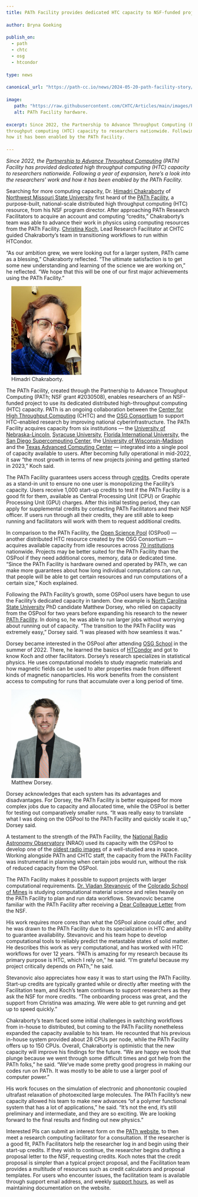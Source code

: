 ```yaml
---
title: PATh Facility provides dedicated HTC capacity to NSF-funded projects 

author: Bryna Goeking

publish_on:
  - path
  - chtc
  - osg
  - htcondor

type: news

canonical_url: "https://path-cc.io/news/2024-05-20-path-facility-story/"

image:
   path: "https://raw.githubusercontent.com/CHTC/Articles/main/images/PATh-Facility-Hardware.jpg"
   alt: PATh Facility hardware.
  
excerpt: Since 2022, the Partnership to Advance Throughput Computing (PATh) Facility has provided dedicated high
throughput computing (HTC) capacity to researchers nationwide. Following a year of expansion, here’s a look into the researchers’ work and
how it has been enabled by the PATh Facility.

---
```


*Since 2022, the [Partnership to Advance Throughput Computing](https://path-cc.io/) (PATh) Facility has provided dedicated high throughput
computing (HTC) 
capacity to researchers nationwide. Following a year of expansion, here’s a look into the researchers’ work and how it has been enabled by
the PATh Facility.*

Searching for more computing capacity, Dr. [Himadri Chakraborty](https://www.nwmissouri.edu/naturalsciences/directory/chakraborty.htm) of 
[Northwest Missouri State University](https://www.nwmissouri.edu/) first heard of the [PATh Facility](https://path-cc.io/facility/), a
purpose-built,
national-scale distributed high throughput computing (HTC) resource, from his NSF program director. After approaching PATh Research
Facilitators to 
acquire an account and computing “credits,” Chakraborty’s team was able to advance their work in physics using computing resources from the
PATh Facility.
[Christina Koch](https://www.cs.wisc.edu/staff/koch-christina/), Lead Research Facilitator at CHTC guided Chakraborty’s team in
transitioning workflows to run within HTCondor.

“As our ambition grew, we were looking out for a larger system, PATh came as a blessing,” Chakraborty reflected. “The ultimate satisfaction is to get 
some new understanding and learning of the science we are working on,” he reflected. “We hope that this will be one of our first major achievements using 
the PATh Facility.”

<figure class="figure float-end" style="margin-left: 1em">
  <img src='https://raw.githubusercontent.com/CHTC/Articles/main/images/HimadriChakraborty2024.jpg' height="240" width="190" class="figure-img img-fluid rounded" alt="Himadri Chakraborty">
  <figcaption class="figure-caption">Himadri Chakraborty. <br/></figcaption>
</figure>

The PATh Facility, created through the Partnership to Advance Throughput Computing (PATh; NSF grant #2030508), enables researchers of an NSF-funded project 
to use its dedicated distributed high-throughput computing (HTC) capacity. PATh is an ongoing collaboration between the [Center for High Throughput Computing](https://chtc.cs.wisc.edu/) (CHTC) 
and the [OSG Consortium](https://osg-htc.org/) to support HTC-enabled research by improving national cyberinfrastructure. The PATh Facility acquires capacity 
from six institutions — the [University of Nebraska-Lincoln](https://www.unl.edu/), [Syracuse University](https://www.syracuse.edu/), [Florida International University](https://www.fiu.edu/),
the [San Diego Supercomputing Center](https://www.sdsc.edu/), the [University of Wisconsin-Madison](https://www.wisc.edu/) and the [Texas Advanced Computing Center](https://tacc.utexas.edu/) 
— integrated into a single pool of capacity available to users. After becoming fully operational in mid-2022, it saw “the most growth in terms of new projects 
joining and getting started in 2023,” Koch said.

The PATh Facility guarantees users access through [credits](https://path-cc.io/services/credit-accounts/). Credits operate as a stand-in unit to ensure no 
one user is monopolizing the Facility’s capacity. Users receive 1,000 start-up credits to test if the PATh Facility is a good fit for them, available as Central
Processing Unit (CPU) or Graphic Processing Unit (GPU) charges. After this initial testing period, they can apply for supplemental credits by contacting PATh 
Facilitators and their NSF officer. If users run through all their credits, they are still able to keep running and facilitators will work with them to request 
additional credits.

In comparison to the PATh Facility, the [Open Science Pool](https://osg-htc.org/services/open_science_pool) (OSPool) — another distributed HTC resource created
by the OSG Consortium — acquires available capacity from idle resources across [70 institutions](https://osg-htc.org/services/open_science_pool/institutions) 
nationwide. Projects may be better suited for the PATh Facility than the OSPool if they need additional cores, memory, data or dedicated time. “Since the PATh 
Facility is hardware owned and operated by PATh, we can make more guarantees about how long individual computations can run, that people will be able to get certain 
resources and run computations of a certain size,” Koch explained.

Following the PATh Facility’s growth, some OSPool users have begun to use the Facility’s dedicated capacity in tandem. One example is [North Carolina State University](https://www.ncsu.edu/) 
PhD candidate Matthew Dorsey, who relied on capacity from the OSPool for two years before expanding his research to the newer [PATh Facility](https://path-cc.io/facility/).
In doing so, he was able to run larger jobs without worrying about running out of capacity. “The transition to the PATh Facility was extremely easy,” Dorsey said. 
“I was pleased with how seamless it was.”

Dorsey became interested in the OSPool after attending [OSG School](https://osg-htc.org/school-2024/) in the summer of 2022. There, he learned the basics of
[HTCondor](https://htcondor.org/) and got to know Koch and other facilitators. Dorsey’s research specializes in statistical physics. He uses computational models
to study magnetic materials and how magnetic fields can be used to alter properties made from different kinds of magnetic nanoparticles. His work benefits from the 
consistent access to computing for runs that accumulate over a long period of time.

<figure class="figure float-end" style="margin-left: 1em">
  <img src='https://raw.githubusercontent.com/CHTC/Articles/main/images/Dorsey-headshot.jpg' height="240" width="190" class="figure-img img-fluid rounded" alt="Matthew Dorsey">
  <figcaption class="figure-caption">Matthew Dorsey. <br/></figcaption>
</figure>

Dorsey acknowledges that each system has its advantages and disadvantages. For Dorsey, the PATh Facility is better equipped for more complex jobs due to capacity and
allocated time, while the OSPool is better for testing out comparatively smaller runs. “It was really easy to translate what I was doing on the OSPool to the PATh 
Facility and quickly scale it up,” Dorsey said.

A testament to the strength of the PATh Facility, the [National Radio Astronomy Observatory](https://public.nrao.edu/) (NRAO) used its capacity with the OSPool to 
develop one of the [oldest radio images](https://chtc.cs.wisc.edu/nrao.html) of a well-studied area in space. Working alongside PATh and CHTC staff, the capacity
from the PATh Facility was instrumental in planning when certain jobs would run, without the risk of reduced capacity from the OSPool.

The PATh Facility makes it possible to support projects with larger computational requirements. [Dr. Vladan Stevanovic](https://metallurgy.mines.edu/project/stevanovic-vladan/) 
of the [Colorado School of Mines](https://www.mines.edu/) is studying computational material science and relies heavily on the PATh Facility to plan and run data workflows. 
Stevanovic became familiar with the PATh Facility after receiving a [Dear Colleague Letter](https://new.nsf.gov/cise/dear-colleague-letters) from the NSF.

His work requires more cores than what the OSPool alone could offer, and he was drawn to the PATh Facility due to its specialization in HTC and ability to guarantee 
availability. Stevanovic and his team hope to develop computational tools to reliably predict the metastable states of solid matter. He describes this work as very 
computational, and has worked with HTC workflows for over 12 years. “PATh is amazing for my research because its primary purpose is HTC, which I rely on,” he said. 
“I’m grateful because my project critically depends on PATh,” he said.

Stevanovic also appreciates how easy it was to start using the PATh Facility. Start-up credits are typically granted while or directly after meeting with the Facilitation
team, and Koch’s team continues to support researchers as they ask the NSF for more credits. “The onboarding process was great, and the support from Christina was amazing.
We were able to get running and get up to speed quickly.”

Chakraborty’s team faced some initial challenges in switching workflows from in-house to distributed, but coming to the PATh Facility nonetheless expanded the capacity
available to his team. He recounted that his previous in-house system provided about 28 CPUs per node, while the PATh Facility offers up to 150 CPUs. Overall, Chakraborty
is optimistic that the new capacity will improve his findings for the future. “We are happy we took that plunge because we went through some difficult times and got help 
from the PATh folks,” he said. “We’ve made some pretty good progress in making our codes run on PATh. It was mostly to be able to use a larger pool of computer power.”

His work focuses on the simulation of electronic and phonontonic coupled ultrafast relaxation of photoexcited large molecules. The PATh Facility’s new capacity allowed 
his team to make new advances “of a polymer functional system that has a lot of applications,” he said. “It’s not the end, it’s still preliminary and intermediate, and 
they are so exciting. We are looking forward to the final results and finding out new physics.”

Interested PIs can submit an interest form on the [PATh website](https://portal.path-cc.io/documentation/), to then meet a research computing facilitator for a consultation. 
If the researcher is a good fit, PATh Facilitators help the researcher log in and begin using their start-up credits. If they wish to continue, the researcher begins 
drafting a proposal letter to the NSF, requesting credits. Koch notes that the credit proposal is simpler than a typical project proposal, and the Facilitation team provides
a multitude of resources such as credit calculators and proposal templates. For users who encounter issues, the facilitation team is available through support email address, 
and weekly [support hours](https://portal.path-cc.io/documentation/support_and_training/support/getting-help-from-RCFs/), as well as maintaining documentation on the website.
